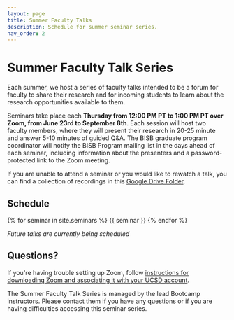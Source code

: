 ```yaml
---
layout: page
title: Summer Faculty Talks
description: Schedule for summer seminar series.
nav_order: 2
---
```


# Summer Faculty Talk Series

Each summer, we host a series of faculty talks intended to be a forum for faculty to share their research and for incoming students to learn about the research opportunities available to them.

Seminars take place each **Thursday from 12:00 PM PT to 1:00 PM PT over Zoom, from June 23rd to September 8th**. Each session will host two faculty members, where they will present their research in 20-25 minute and answer 5-10 minutes of guided Q&A. The BISB graduate program coordinator will notify the BISB Program mailing list in the days ahead of each seminar, including information about the presenters and a password-protected link to the Zoom meeting.

If you are unable to attend a seminar or you would like to rewatch a talk, you can find a collection of recordings in this [Google Drive Folder](https://drive.google.com/drive/folders/1BaqHq60zZ0wQcVU1gMukLwtHzxmWPSF3?usp=sharing).

## Schedule

{% for seminar in site.seminars %}
{{ seminar }}
{% endfor %}

*Future talks are currently being scheduled*

## Questions?

If you're having trouble setting up Zoom, follow [instructions for downloading Zoom and associating it with your UCSD account](https://blink.ucsd.edu/technology/file-sharing/zoom/index.html).

The Summer Faculty Talk Series is managed by the lead Bootcamp instructors. Please contact them if you have any questions or if you are having difficulties accessing this seminar series.
